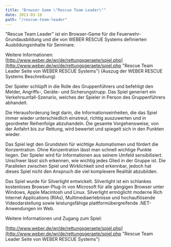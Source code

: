```yaml
---
title: "Browser Game \"Rescue Team Leader\""
date: 2013-03-18
path: "/rescue-team-leader"
---
```


"Rescue Team Leader" ist ein Browser-Game für die Feuerwehr-Grundausbildung und die von WEBER RESCUE Systems definierten Ausbildungsinhalte für Seminare.

Weitere Informationen: [http://www.weber.de/wr/de/rettungsgeraete/spiel.php](http://www.weber.de/wr/de/rettungsgeraete/spiel.php "Rescue Team Leader Seite von WEBER RESCUE Systems") (Auszug der WEBER RESCUE Systems Beschreibung)

Der Spieler schlüpft in die Rolle des Gruppenführers und befehligt den Melder, Angriffs-, Geräte- und Sicherungstrupp. Das Spiel generiert ein Verkehrsunfall-Szenario, welches der Spieler in Person des Gruppenführers abhandelt.

Die Herausforderung liegt darin, die Informationseinheiten, die das Spiel immer wieder unterschiedlich einstreut, richtig auszuwerten und in geordneter Reihenfolge abzuhandeln. Die gesamte Vorgehensweise, von der Anfahrt bis zur Rettung, wird bewertet und spiegelt sich in den Punkten wieder.

Das Spiel legt den Grundstein für wichtige Automatismen und fördert die Konzentration. Ohne Konzentration lässt man schnell wichtige Punkte liegen. Der Spieler wird für Informationen aus seinem Umfeld sensibilisiert. Unschwer lässt sich erkennen, wie wichtig jedes Glied in der Gruppe ist. Die Parallelen zwischen Spiel und Wirklichkeit sind erkennbar, jedoch hat dieses Spiel nicht den Anspruch die viel komplexere Realität abzubilden.

Das Spiel wurde für Silverlight entwickelt. Silverlight ist ein schlankes kostenloses Browser-Plug-In von Microsoft für alle gängigen Browser unter Windows, Apple Macintosh und Linux. Silverlight ermöglicht moderne Rich Internet Applications (RIAs), Multimediaerlebnisse und hochauflösende Videodarstellung sowie leistungsfähige plattformübergreifende .NET-Anwendungen im Web.

Weitere Informationen und Zugang zum Spiel:

[http://www.weber.de/wr/de/rettungsgeraete/spiel.php](http://www.weber.de/wr/de/rettungsgeraete/spiel.php "Rescue Team Leader Seite von WEBER RESCUE Systems")
